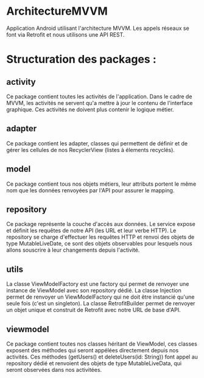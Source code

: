 # ArchitectureMVVM

Application Android utilisant l'architecture MVVM. Les appels réseaux se font via Retrofit et nous utilisons une API REST.

# Structuration des packages :

## activity

Ce package contient toutes les activités de l'application. Dans le cadre de MVVM, les activités ne servent qu'a mettre à jour le contenu de l'interface graphique.
Ces activités ne doivent plus contenir le logique métier.

## adapter

Ce package contient les adapter, classes qui permettent de définir et de gérer les cellules de nos RecyclerView (listes à élements recyclés).

## model

Ce package contient tous nos objets métiers, leur attributs portent le même nom que les données renvoyées par l'API pour assurer le mapping.

## repository

Ce package représente la couche d'accès aux données.
Le service expose et définit les requêtes de notre API (les URL et leur verbe HTTP).
Le repository se charge d'effectuer les requêtes HTTP et renvoi des objets de type MutableLiveDate, ce sont des objets observables pour 
lesquels nous allons souscrire à leur changements depuis l'activité.

## utils

La classe ViewModelFactory est une factory qui permet de renvoyer une instance de ViewModel avec son repository dédié.
La classe Injection permet de renvoyer un ViewModelFactory qui ne doit être instancié qu'une seule fois (c'est un singleton).
La classe RetrofitBuilder permet de renvoyer un objet unique et construit de Retrofit avec notre URL de base d'API.

## viewmodel

Ce package contient toutes nos classes héritant de ViewModel, ces classes exposent des méthodes qui seront appélées directement depuis nos activités.
Ces méthodes (getUsers() et deleteUsers(id: String)) font appel au repository dédié et renvoient des objets de type MutableLiveData, qui seront observées
dans nos activitées.

